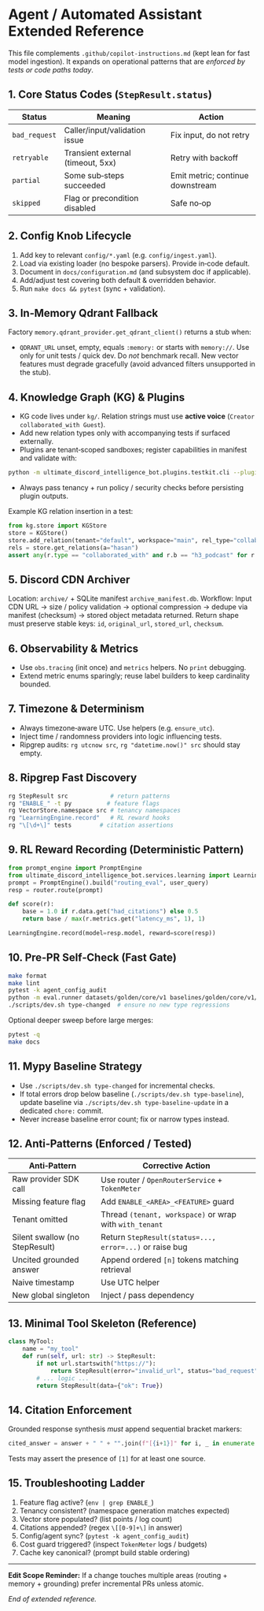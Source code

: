 # Agent / Automated Assistant Extended Reference

This file complements `.github/copilot-instructions.md` (kept lean for fast model ingestion). It expands on operational patterns that are *enforced by tests or code paths today*.

## 1. Core Status Codes (`StepResult.status`)
| Status | Meaning | Action |
|--------|---------|--------|
| `bad_request` | Caller/input/validation issue | Fix input, do not retry |
| `retryable` | Transient external (timeout, 5xx) | Retry with backoff |
| `partial` | Some sub‑steps succeeded | Emit metric; continue downstream |
| `skipped` | Flag or precondition disabled | Safe no‑op |

## 2. Config Knob Lifecycle
1. Add key to relevant `config/*.yaml` (e.g. `config/ingest.yaml`).
2. Load via existing loader (no bespoke parsers). Provide in‑code default.
3. Document in `docs/configuration.md` (and subsystem doc if applicable).
4. Add/adjust test covering both default & overridden behavior.
5. Run `make docs && pytest` (sync + validation).

## 3. In‑Memory Qdrant Fallback
Factory `memory.qdrant_provider.get_qdrant_client()` returns a stub when:
- `QDRANT_URL` unset, empty, equals `:memory:` or starts with `memory://`.
Use only for unit tests / quick dev. Do *not* benchmark recall. New vector features must degrade gracefully (avoid advanced filters unsupported in the stub).

## 4. Knowledge Graph (KG) & Plugins
- KG code lives under `kg/`. Relation strings must use **active voice** (`Creator collaborated_with Guest`).
- Add new relation types only with accompanying tests if surfaced externally.
- Plugins are tenant‑scoped sandboxes; register capabilities in manifest and validate with:
```bash
python -m ultimate_discord_intelligence_bot.plugins.testkit.cli --plugin <module>
```
- Always pass tenancy + run policy / security checks before persisting plugin outputs.

Example KG relation insertion in a test:
```python
from kg.store import KGStore
store = KGStore()
store.add_relation(tenant="default", workspace="main", rel_type="collaborated_with", a="hasan", b="h3_podcast")
rels = store.get_relations(a="hasan")
assert any(r.type == "collaborated_with" and r.b == "h3_podcast" for r in rels)
```

## 5. Discord CDN Archiver
Location: `archive/` + SQLite manifest `archive_manifest.db`.
Workflow: Input CDN URL -> size / policy validation -> optional compression -> dedupe via manifest (checksum) -> stored object metadata returned.
Return shape must preserve stable keys: `id`, `original_url`, `stored_url`, `checksum`.

## 6. Observability & Metrics
- Use `obs.tracing` (init once) and `metrics` helpers. No `print` debugging.
- Extend metric enums sparingly; reuse label builders to keep cardinality bounded.

## 7. Timezone & Determinism
- Always timezone‑aware UTC. Use helpers (e.g. `ensure_utc`).
- Inject time / randomness providers into logic influencing tests.
- Ripgrep audits: `rg utcnow src`, `rg "datetime.now()" src` should stay empty.

## 8. Ripgrep Fast Discovery
```bash
rg StepResult src            # return patterns
rg "ENABLE_" -t py          # feature flags
rg VectorStore.namespace src # tenancy namespaces
rg "LearningEngine.record"   # RL reward hooks
rg "\[\d+\]" tests        # citation assertions
```

## 9. RL Reward Recording (Deterministic Pattern)
```python
from prompt_engine import PromptEngine
from ultimate_discord_intelligence_bot.services.learning import LearningEngine
prompt = PromptEngine().build("routing_eval", user_query)
resp = router.route(prompt)

def score(r):
    base = 1.0 if r.data.get("had_citations") else 0.5
    return base / max(r.metrics.get("latency_ms", 1), 1)

LearningEngine.record(model=resp.model, reward=score(resp))
```

## 10. Pre‑PR Self‑Check (Fast Gate)
```bash
make format
make lint
pytest -k agent_config_audit
python -m eval.runner datasets/golden/core/v1 baselines/golden/core/v1/summary.json
./scripts/dev.sh type-changed  # ensure no new type regressions
```
Optional deeper sweep before large merges:
```bash
pytest -q
make docs
```

## 11. Mypy Baseline Strategy
- Use `./scripts/dev.sh type-changed` for incremental checks.
- If total errors drop below baseline (`./scripts/dev.sh type-baseline`), update baseline via `./scripts/dev.sh type-baseline-update` in a dedicated `chore:` commit.
- Never increase baseline error count; fix or narrow types instead.

## 12. Anti‑Patterns (Enforced / Tested)
| Anti‑Pattern | Corrective Action |
|--------------|------------------|
| Raw provider SDK call | Use router / `OpenRouterService` + `TokenMeter` |
| Missing feature flag | Add `ENABLE_<AREA>_<FEATURE>` guard |
| Tenant omitted | Thread `(tenant, workspace)` or wrap with `with_tenant` |
| Silent swallow (no StepResult) | Return `StepResult(status=..., error=...)` or raise bug |
| Uncited grounded answer | Append ordered `[n]` tokens matching retrieval |
| Naive timestamp | Use UTC helper |
| New global singleton | Inject / pass dependency |

## 13. Minimal Tool Skeleton (Reference)
```python
class MyTool:
    name = "my_tool"
    def run(self, url: str) -> StepResult:
        if not url.startswith("https://"):
            return StepResult(error="invalid_url", status="bad_request")
        # ... logic ...
        return StepResult(data={"ok": True})
```

## 14. Citation Enforcement
Grounded response synthesis *must* append sequential bracket markers:
```python
cited_answer = answer + " " + "".join(f"[{i+1}]" for i, _ in enumerate(retrieved_docs))
```
Tests may assert the presence of `[1]` for at least one source.

## 15. Troubleshooting Ladder
1. Feature flag active? (`env | grep ENABLE_`)
2. Tenancy consistent? (namespace generation matches expected)
3. Vector store populated? (list points / log count)
4. Citations appended? (regex `\[[0-9]+\]` in answer)
5. Config/agent sync? (`pytest -k agent_config_audit`)
6. Cost guard triggered? (inspect `TokenMeter` logs / budgets)
7. Cache key canonical? (prompt build stable ordering)

---
**Edit Scope Reminder:** If a change touches multiple areas (routing + memory + grounding) prefer incremental PRs unless atomic.

*End of extended reference.*
